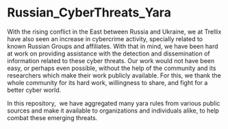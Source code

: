 # Russian_CyberThreats_Yara

With the rising conflict in the East between Russia and Ukraine, we at Trellix have also seen an increase in cybercrime activity, specially related to known Russian Groups and affiliates. With that in mind, we have been hard at work on providing assistance with the detection and dissemination of information related to these cyber threats. Our work would not have been easy, or perhaps even possible, without the help of the community and its researchers which make their work publicly available. For this, we thank the whole community for its hard work, willingness to share, and fight for a better cyber world.

In this repository,  we have aggregated many yara rules from various public sources and make it available to organizations and individuals alike, to help combat these emerging threats.